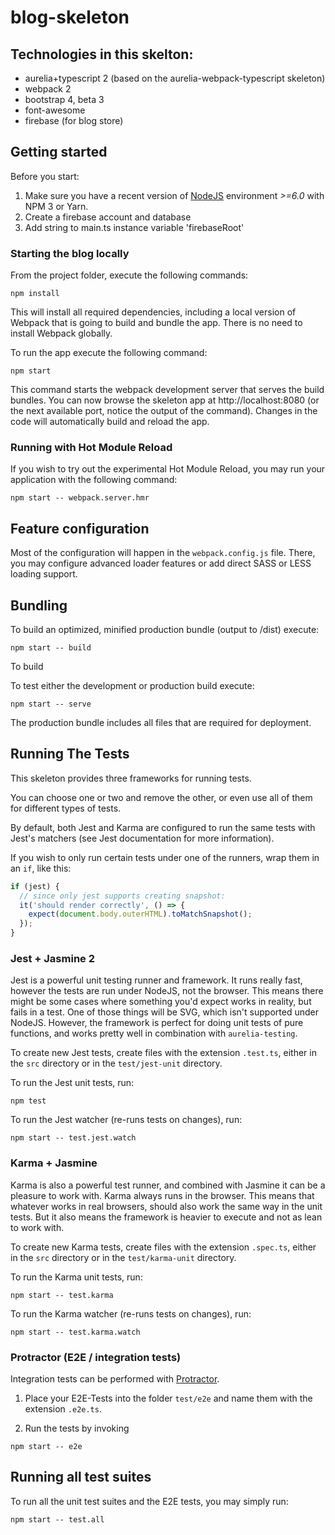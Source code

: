 # blog-skeleton
## Technologies in this skelton:
* aurelia+typescript 2 (based on the aurelia-webpack-typescript skeleton)
* webpack 2
* bootstrap 4, beta 3
* font-awesome
* firebase (for blog store)

## Getting started

Before you start:

1) Make sure you have a recent version of [NodeJS](http://nodejs.org/) environment *>=6.0* with NPM 3 or Yarn.
2) Create a firebase account and database
3) Add string to main.ts instance variable 'firebaseRoot'

### Starting the blog locally
From the project folder, execute the following commands:

```shell
npm install
```

This will install all required dependencies, including a local version of Webpack that is going to
build and bundle the app. There is no need to install Webpack globally. 

To run the app execute the following command:

```shell
npm start
```

This command starts the webpack development server that serves the build bundles.
You can now browse the skeleton app at http://localhost:8080 (or the next available port, notice the output of the command). Changes in the code
will automatically build and reload the app.

### Running with Hot Module Reload

If you wish to try out the experimental Hot Module Reload, you may run your application with the following command:

```shell
npm start -- webpack.server.hmr
```

## Feature configuration

Most of the configuration will happen in the `webpack.config.js` file.
There, you may configure advanced loader features or add direct SASS or LESS loading support.

## Bundling

To build an optimized, minified production bundle (output to /dist) execute:

```shell
npm start -- build
```

To build 

To test either the development or production build execute:

```shell
npm start -- serve
```

The production bundle includes all files that are required for deployment.

## Running The Tests

This skeleton provides three frameworks for running tests.

You can choose one or two and remove the other, or even use all of them for different types of tests.
 
By default, both Jest and Karma are configured to run the same tests with Jest's matchers (see Jest documentation for more information). 
 
If you wish to only run certain tests under one of the runners, wrap them in an `if`, like this: 
 
```js 
if (jest) { 
  // since only jest supports creating snapshot: 
  it('should render correctly', () => { 
    expect(document.body.outerHTML).toMatchSnapshot(); 
  }); 
} 
``` 
 
### Jest + Jasmine 2 

Jest is a powerful unit testing runner and framework.
It runs really fast, however the tests are run under NodeJS, not the browser.
This means there might be some cases where something you'd expect works in reality, but fails in a test. One of those things will be SVG, which isn't supported under NodeJS. However, the framework is perfect for doing unit tests of pure functions, and works pretty well in combination with `aurelia-testing`.

To create new Jest tests, create files with the extension `.test.ts`, either in the `src` directory or in the `test/jest-unit` directory.

To run the Jest unit tests, run:

```shell
npm test
```

To run the Jest watcher (re-runs tests on changes), run:

```shell
npm start -- test.jest.watch
```

### Karma + Jasmine

Karma is also a powerful test runner, and combined with Jasmine it can be a pleasure to work with. Karma always runs in the browser. This means that whatever works in real browsers, should also work the same way in the unit tests. But it also means the framework is heavier to execute and not as lean to work with.

To create new Karma tests, create files with the extension `.spec.ts`, either in the `src` directory or in the `test/karma-unit` directory.

To run the Karma unit tests, run:

```shell
npm start -- test.karma
```

To run the Karma watcher (re-runs tests on changes), run:

```shell
npm start -- test.karma.watch
```

### Protractor (E2E / integration tests)

Integration tests can be performed with [Protractor](http://angular.github.io/protractor/#/).

1. Place your E2E-Tests into the folder ```test/e2e``` and name them with the extension `.e2e.ts`.

2. Run the tests by invoking

```shell
npm start -- e2e
```

## Running all test suites

To run all the unit test suites and the E2E tests, you may simply run:

```shell
npm start -- test.all
```
